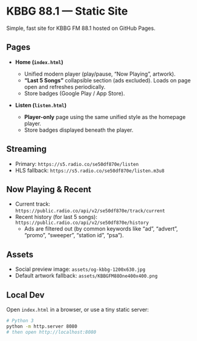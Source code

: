# KBBG 88.1 — Static Site

Simple, fast site for KBBG FM 88.1 hosted on GitHub Pages.

## Pages
- **Home (`index.html`)**
  - Unified modern player (play/pause, “Now Playing”, artwork).
  - **“Last 5 Songs”** collapsible section (ads excluded). Loads on page open and refreshes periodically.
  - Store badges (Google Play / App Store).

- **Listen (`listen.html`)**
  - **Player-only** page using the same unified style as the homepage player.
  - Store badges displayed beneath the player.

## Streaming
- Primary: `https://s5.radio.co/se50df870e/listen`
- HLS fallback: `https://s5.radio.co/se50df870e/listen.m3u8`

## Now Playing & Recent
- Current track: `https://public.radio.co/api/v2/se50df870e/track/current`
- Recent history (for last 5 songs): `https://public.radio.co/api/v2/se50df870e/history`  
  - Ads are filtered out (by common keywords like “ad”, “advert”, “promo”, “sweeper”, “station id”, “psa”).

## Assets
- Social preview image: `assets/og-kbbg-1200x630.jpg`
- Default artwork fallback: `assets/KBBGFM88One400x400.png`

## Local Dev
Open `index.html` in a browser, or use a tiny static server:

```bash
# Python 3
python -m http.server 8080
# then open http://localhost:8080
